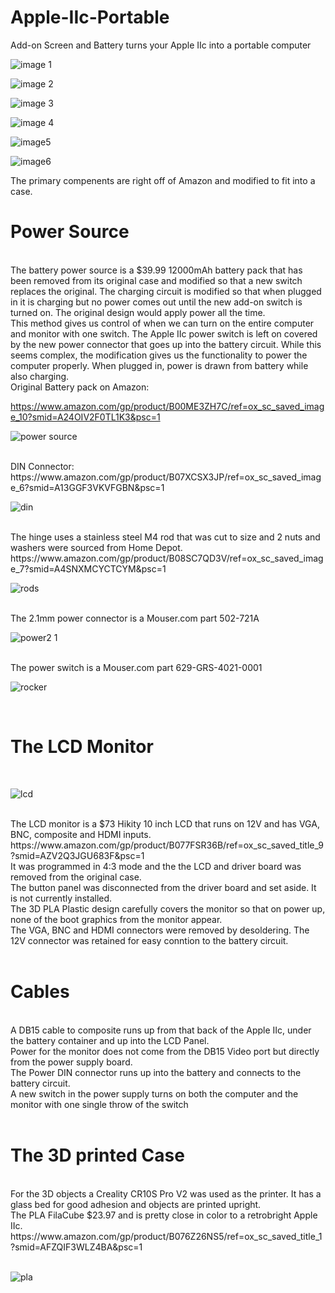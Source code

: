 # Apple-IIc-Portable
Add-on Screen and Battery turns your Apple IIc into a portable computer


![image 1](https://github.com/Retrotink/Apple-IIc-Portable/assets/121696513/9b983372-cd83-4fea-95d5-685a64f4a5f8)



![image 2](https://github.com/Retrotink/Apple-IIc-Portable/assets/121696513/c9f692f5-e383-4bad-9e1a-383163cbb8bf)


![image 3](https://github.com/Retrotink/Apple-IIc-Portable/assets/121696513/efb43599-d311-4666-8013-dde895a5d79e)

![image 4](https://github.com/Retrotink/Apple-IIc-Portable/assets/121696513/8864ddbf-8935-4fd0-ac20-822076a82163)



![image5](https://github.com/Retrotink/Apple-IIc-Portable/assets/121696513/f7370d59-ba08-4cee-a624-cfa502ad866d)


![image6](https://github.com/Retrotink/Apple-IIc-Portable/assets/121696513/6f035868-23ae-4b17-ae08-b6bccb9caf09)


The primary compenents are right off of Amazon and modified to fit into a case. 

# Power Source
<br>
The battery power source is a $39.99 12000mAh battery pack that has been removed from its original case and modified so that a new
switch replaces the original. The charging circuit is modified so that when plugged in it is charging but no power comes out
until the new add-on switch is turned on. The original design would apply power all the time. 
<br>
This method gives us control of when we can turn on the entire computer and monitor with one switch. 
The Apple IIc power switch is left on covered by the new power connector that goes up into the battery circuit.
While this seems complex, the modification gives us the functionality to power the computer properly.
When plugged in, power is drawn from battery while also charging. 
<br>
Original Battery pack on Amazon:<br>

https://www.amazon.com/gp/product/B00ME3ZH7C/ref=ox_sc_saved_image_10?smid=A24OIV2F0TL1K3&psc=1<br>

![power source](https://github.com/Retrotink/Apple-IIc-Portable/assets/121696513/f4ea6d35-5848-4f18-9a1f-e4bbdc6e4a32)

<br>
DIN Connector:<br>
https://www.amazon.com/gp/product/B07XCSX3JP/ref=ox_sc_saved_image_6?smid=A13GGF3VKVFGBN&psc=1<br>


![din](https://github.com/Retrotink/Apple-IIc-Portable/assets/121696513/a0f38944-1959-4eda-a1f5-26ec1ac303c1)

<br>
The hinge uses a stainless steel M4 rod that was cut to size and 2 nuts and washers were sourced from Home Depot.<br>
https://www.amazon.com/gp/product/B08SC7QD3V/ref=ox_sc_saved_image_7?smid=A4SNXMCYCTCYM&psc=1
<br>

![rods](https://github.com/Retrotink/Apple-IIc-Portable/assets/121696513/f123574c-9ded-4c2c-90c2-40387e6c60d9)

<br>
The 2.1mm power connector is a Mouser.com part 502-721A<br>

![power2 1](https://github.com/Retrotink/Apple-IIc-Portable/assets/121696513/c58eb21f-d6b2-4a38-884c-1089abd50237)

<br>
The power switch is a Mouser.com part 629-GRS-4021-0001<br>

![rocker](https://github.com/Retrotink/Apple-IIc-Portable/assets/121696513/c85d5285-755d-4a01-ba8c-927290de5844)

<br>


# The LCD Monitor
<br>

![lcd](https://github.com/Retrotink/Apple-IIc-Portable/assets/121696513/67a3100f-efa0-427c-bdc9-858c63eba467)

<br>
The LCD monitor is a $73 Hikity 10 inch LCD that runs on 12V and has VGA, BNC, composite and HDMI inputs. <br>
https://www.amazon.com/gp/product/B077FSR36B/ref=ox_sc_saved_title_9?smid=AZV2Q3JGU683F&psc=1<br>
It was programmed in 4:3 mode and the the LCD and driver board was removed from the original case.<br>
The button panel was disconnected from the driver board and set aside. It is not currently installed.<br>
The 3D PLA Plastic design carefully covers the monitor so that on power up, none of the boot graphics from the monitor appear.<br>
The VGA, BNC and HDMI connectors were removed by desoldering. The 12V connector was retained for easy conntion to the battery circuit.<br>
<br>

# Cables
<br>
A DB15 cable to composite runs up from that back of the Apple IIc, under the battery container and up into the LCD Panel.<br>
Power for the monitor does not come from the DB15 Video port but directly from the power supply board.<br>
The Power DIN connector runs up into the battery and connects to the battery circuit.<br>
A new switch in the power supply turns on both the computer and the monitor with one single throw of the switch<br>
<br>

# The 3D printed Case
<br>
For the 3D objects a Creality CR10S Pro V2 was used as the printer. It has a glass bed for good adhesion and objects are printed upright.<br>
The PLA FilaCube $23.97 and is pretty close in color to a retrobright Apple IIc.<br>
https://www.amazon.com/gp/product/B076Z26NS5/ref=ox_sc_saved_title_1?smid=AFZQIF3WLZ4BA&psc=1<br>
<br>

![pla](https://github.com/Retrotink/Apple-IIc-Portable/assets/121696513/6c475115-b0e5-4555-ba7e-fc14b3c13fac)

